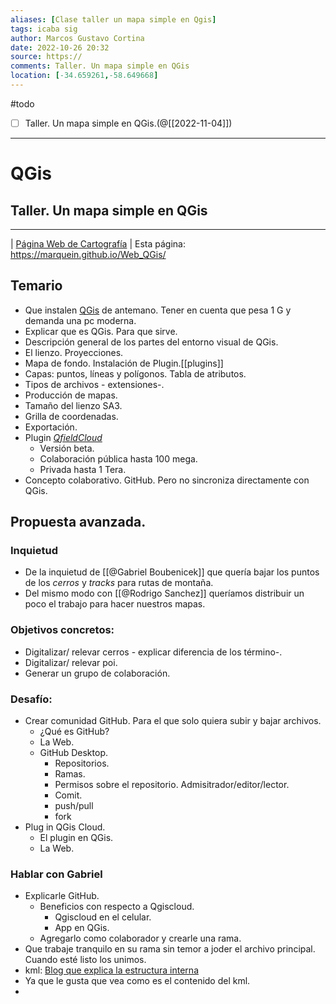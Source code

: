 ```yaml
---
aliases: [Clase taller un mapa simple en Qgis]
tags: icaba sig
author: Marcos Gustavo Cortina
date: 2022-10-26 20:32
source: https://
comments: Taller. Un mapa simple en QGis
location: [-34.659261,-58.649668]
---
```

#todo 
- [ ] Taller. Un mapa simple en QGis.(@[[2022-11-04]])
 ___
# QGis 
## Taller. Un mapa simple en QGis
---
| [Página Web de Cartografía](www.marcosgustacocortina.com) |
Esta página: https://marquein.github.io/Web_QGis/

## Temario 
- Que instalen [QGis](https://qgis.org/es/site/) de antemano. Tener en cuenta que pesa 1 G y demanda una pc moderna.
- Explicar que es QGis. Para que sirve.
- Descripción general de los partes del entorno visual de QGis.
- El lienzo. Proyecciones.
- Mapa de fondo. Instalación de Plugin.[[plugins]]
- Capas: puntos, líneas y polígonos. Tabla de atributos.
- Tipos de archivos - extensiones-.
- Producción de mapas.
- Tamaño del lienzo SA3.
- Grilla de coordenadas.
- Exportación.
- Plugin [_QfieldCloud_](https://qfield.cloud/) 
	- Versión beta.
	- Colaboración pública hasta 100 mega.
	- Privada hasta 1 Tera.
- Concepto colaborativo. GitHub. Pero no sincroniza directamente con QGis.

## Propuesta avanzada.
### Inquietud
- De la inquietud de [[@Gabriel Boubenicek]] que quería bajar los puntos de los _cerros_ y _tracks_ para rutas de montaña.
- Del mismo modo con [[@Rodrigo Sanchez]] queríamos distribuir un poco el trabajo para hacer nuestros mapas.  
### Objetivos concretos:
- Digitalizar/ relevar cerros - explicar diferencia de los término-.
- Digitalizar/ relevar poi.
- Generar un grupo de colaboración.
### Desafío:
- Crear comunidad GitHub. Para el que solo quiera subir y bajar archivos. 
	- ¿Qué es GitHub?
	- La Web.
	- GitHub Desktop.
		- Repositorios.
		- Ramas.
		- Permisos sobre el repositorio. Admisitrador/editor/lector.
		- Comit.
		- push/pull
		- fork
- Plug in QGis Cloud.
	- El plugin en QGis.
	- La Web.


### Hablar con Gabriel
- Explicarle GitHub. 
	- Beneficios con respecto a Qgiscloud.
		- Qgiscloud en el celular.
		- App en QGis.
	- Agregarlo como colaborador y crearle una rama.
- Que trabaje tranquilo en su rama sin temor a joder el archivo principal. Cuando esté listo los unimos.
- kml: [Blog que explica la estructura interna](https://developers.google.com/kml/documentation/kml_tut?hl=es)
- Ya que le gusta que vea como es el contenido del kml.
- 